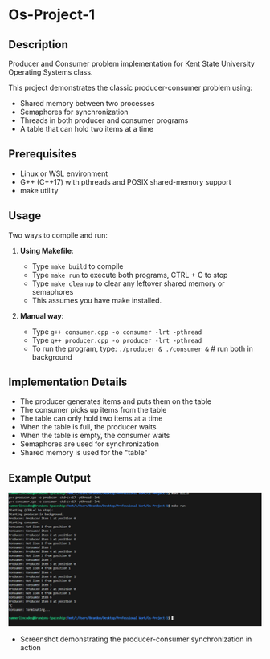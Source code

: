 # Os-Project-1

## Description
Producer and Consumer problem implementation for Kent State University Operating Systems class.

This project demonstrates the classic producer-consumer problem using:
- Shared memory between two processes
- Semaphores for synchronization
- Threads in both producer and consumer programs
- A table that can hold two items at a time

## Prerequisites
- Linux or WSL environment
- G++ (C++17) with pthreads and POSIX shared-memory support
- make utility

## Usage
Two ways to compile and run:

1. **Using Makefile**:
   - Type `make build` to compile
   - Type `make run` to execute both programs, CTRL + C to stop
   - Type `make cleanup` to clear any leftover shared memory or semaphores
   - This assumes you have make installed.

2. **Manual way**:
   - Type `g++ consumer.cpp -o consumer -lrt -pthread`
   - Type `g++ producer.cpp -o producer -lrt -pthread`
   - To run the program, type: `./producer & ./consumer &` # run both in background

## Implementation Details
- The producer generates items and puts them on the table
- The consumer picks up items from the table
- The table can only hold two items at a time
- When the table is full, the producer waits
- When the table is empty, the consumer waits
- Semaphores are used for synchronization
- Shared memory is used for the "table"

## Example Output
![Eample Run](Example-run.png)

- Screenshot demonstrating the producer-consumer synchronization in action
